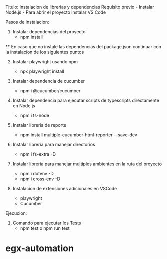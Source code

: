 Titulo: Instalacion de librerias y dependencias
Requisito previo
    - Instalar Node.js
    - Para abrir el proyecto instalar VS Code 

Pasos de instalacion: 
1. Instalar dependencias del proyecto
    - npm install 

** En caso que no instale las dependencias del package.json continuar con la instalacion de los siguientes puntos

2. Instalar playwright usando npm
    - npx playwright install

3. Instalar dependencia de cucumber
    - npm i @cucumber/cucumber

4. Instalar dependencia para ejecutar scripts de typescripts directamente en Node.js
    - npm i ts-node 

5. Instalar libreria de reporte
    - npm install multiple-cucumber-html-reporter --save-dev

6. Instalar libreria para manejar directorios
    - npm i fs-extra -D

7. Instalar libreria para manejar multiples ambientes en la ruta del proyecto
    - npm i dotenv -D 
    - npm i cross-env -D

9. Instalacion de extensiones adicionales en VSCode
    - playwright
    - Cucumber


Ejecucion: 
1. Comando para ejecutar los Tests
    - npm test o npm run test
# egx-automation
